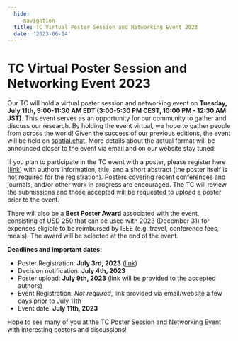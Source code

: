 ```yaml
---
  hide:
    -navigation
  title: TC Virtual Poster Session and Networking Event 2023
  date: '2023-06-14'
---
```


# TC Virtual Poster Session and Networking Event 2023

Our TC will hold a virtual poster session and networking event on **Tuesday, July 11th, 9:00-11:30 AM EDT (3:00-5:30 PM CEST, 10:00 PM - 12:30 AM JST)**. This event serves as an opportunity for our community to gather and discuss our research. By holding the event virtual, we hope to gather people from across the world! Given the success of our previous editions, the event will be held on [spatial.chat](http://spatial.chat/). More details about the actual format will be announced closer to the event via email and on our website stay tuned!


If you plan to participate in the TC event with a poster, please register here ([link](https://forms.gle/mJo1PmQSRmZFM5zu9)) with authors information, title, and a short abstract (the poster itself is not required for the registration). Posters covering recent conferences and journals, and/or other work in progress are encouraged. The TC will review the submissions and those accepted will be requested to upload a poster prior to the event.

There will also be a **Best Poster Award** associated with the event, consisting of USD 250 that can be used with 2023 (December 31) for expenses eligible to be reimbursed by IEEE (e.g. travel, conference fees, meals). The award will be selected at the end of the event.

**Deadlines and important dates:**
- Poster Registration: **July 3rd, 2023** ([link](https://forms.gle/mJo1PmQSRmZFM5zu9))
- Decision notification: **July 4th, 2023**
- Poster upload: **July 9th, 2023** (link will be provided to the accepted authors)
- Event Registration: *Not required*, link provided via email/website a few days prior to July 11th
- Event date: **July 11th, 2023**


Hope to see many of you at the TC Poster Session and Networking Event with interesting posters and discussions!

